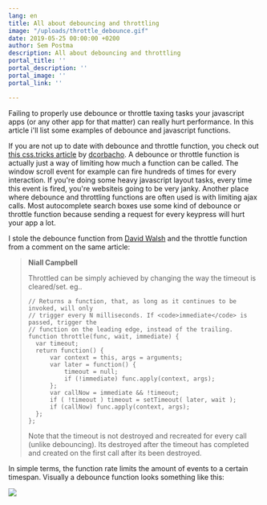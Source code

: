 ```yaml
---
lang: en
title: All about debouncing and throttling
image: "/uploads/throttle_debounce.gif"
date: 2019-05-25 00:00:00 +0200
author: Sem Postma
description: All about debouncing and throttling
portal_title: ''
portal_description: ''
portal_image: ''
portal_link: ''

---
```

Failing to properly use debounce or throttle taxing tasks your javascript apps (or any other app for that matter) can really hurt performance. In this article i'll list some examples of debounce and javascript functions.

If you are not up to date with debounce and throttle function, you check out[ this css.tricks article](https://css-tricks.com/debouncing-throttling-explained-examples/) by [dcorbacho](https://css-tricks.com/author/dcorbacho/ "https://css-tricks.com/author/dcorbacho/"). A debounce or throttle function is actually just a way of limiting how much a function can be called. The window scroll event for example can fire hundreds of times for every interaction. If you're doing some heavy javascript layout tasks, every time this event is fired, you're websiteis going to be very janky. Another place where debounce and throttling functions are often used is with limiting ajax calls. Most autocomplete search boxes use some kind of debounce or throttle function because sending a request for every keypress will hurt your app a lot.

I stole the debounce  function from [David Walsh](https://davidwalsh.name/) and the throttle function from a comment on the same article:

> **Niall Campbell**
>
> Throttled can be simply achieved by changing the way the timeout is cleared/set. eg..
>
>     // Returns a function, that, as long as it continues to be invoked, will only
>     // trigger every N milliseconds. If <code>immediate</code> is passed, trigger the 
>     // function on the leading edge, instead of the trailing.
>     function throttle(func, wait, immediate) {
>     	var timeout;
>     	return function() {
>     		var context = this, args = arguments;
>     		var later = function() {
>     			timeout = null;
>     			if (!immediate) func.apply(context, args);
>     		};
>     		var callNow = immediate && !timeout;
>     		if ( !timeout ) timeout = setTimeout( later, wait );
>     		if (callNow) func.apply(context, args);
>     	};
>     };
>
> Note that the timeout is not destroyed and recreated for every call (unlike debouncing). Its destroyed after the timeout has completed and created on the first call after its been destroyed.

In simple terms, the function rate limits the amount of events to a certain timespan. Visually a debounce function looks something like this:

![](/uploads/debounce.gif)
